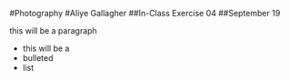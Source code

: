 #Photography
#Aliye Gallagher
##In-Class Exercise 04
##September 19

this will be a paragraph

- this will be a
- bulleted
- list
